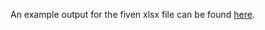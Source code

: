 An example output for the fiven xlsx file can be found [here](https://github.com/spikemar/Pyplots/blob/master/Grouped_Barplot/Graph1_Grouped_Bar.pdf).
